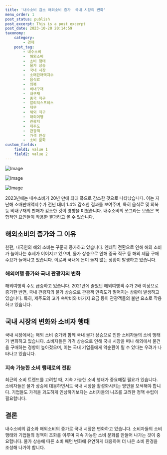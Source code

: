 ```yaml
---
title: '내수소비 감소 해외소비 증가  국내 시장의 변화'
menu_order: 1
post_status: publish
post_excerpt: This is a post excerpt
post_date: 2023-10-20 20:14:59
taxonomy:
    category:
        - 경제
    post_tag:
        - 내수소비
        -  해외소비
        -  소비 행태
        -  물가 상승
        -  국내 시장
        -  소매판매액지수
        -  음식료
        -  의복
        -  비내구재
        -  내구재
        -  중국 직구
        -  알리익스프레스
        -  테무
        -  해외 직구
        -  해외여행
        -  관광지
        -  제주도
        -  관광객
        -  가격 인상
        -  소비 문화
custom_fields:
    field1: value 1
    field2: value 2
---
```


![Image](https://imgnews.pstatic.net/image/665/2024/02/07/0000002409_001_20240207091401747.jpg?type=w647)

![Image](https://imgnews.pstatic.net/image/665/2024/02/07/0000002409_003_20240207091401837.jpg?type=w647)

![Image](https://imgnews.pstatic.net/image/665/2024/02/07/0000002409_002_20240207091401802.jpg?type=w647)


2023년에는 내수소비가 20년 만에 최대 폭으로 감소한 것으로 나타났습니다. 이는 지난해 소매판매액지수가 전년 대비 1.4% 감소한 결과를 보여주며, 특히 음식료 및 의복 등 비내구재의 판매가 감소한 것이 영향을 미쳤습니다. 내수소비의 쪼그라든 모습은 복합적인 요인들이 작용한 결과라고 볼 수 있습니다.

## 해외소비의 증가와 그 이유

한편, 내국인의 해외 소비는 꾸준히 증가하고 있습니다. 엔데믹 전환으로 인해 해외 소비가 늘어나는 추세가 이어지고 있으며, 물가 상승으로 인해 중국 직구 등 해외 제품 구매 수요가 늘어나고 있습니다. 이로써 국내에 돈이 돌지 않는 상황이 발생하고 있습니다.

### 해외여행 증가와 국내 관광지의 변화

해외여행객 수도 급증하고 있습니다. 2021년에 줄었던 해외여행객 수가 2배 이상으로 증가한 반면, 국내 관광지의 물가 상승으로 관광객 만족도가 떨어지는 상황이 발생하고 있습니다. 특히, 제주도의 고가 숙박비와 바가지 요금 등이 관광객들의 불만 요소로 작용하고 있습니다.

## 국내 시장의 변화와 소비자 행태

국내 시장에서는 해외 소비 증가와 함께 국내 물가 상승으로 인한 소비자들의 소비 행태가 변화하고 있습니다. 소비자들은 가격 상승으로 인해 국내 시장을 떠나 해외에서 물건을 구매하는 경향이 높아졌으며, 이는 국내 기업들에게 악순환이 될 수 있다는 우려가 나타나고 있습니다.

### 지속 가능한 소비 행태로의 전환

최근의 소비 트렌드를 고려할 때, 지속 가능한 소비 행태가 중요해질 필요가 있습니다. 소비자들은 물가 상승에 대응하면서도 국내 시장을 활성화시키는 방안을 모색해야 합니다. 기업들도 가격을 과도하게 인상하기보다는 소비자들의 니즈를 고려한 정책 수립이 필요합니다.

## 결론

내수소비의 감소와 해외소비의 증가로 국내 시장은 변화하고 있습니다. 소비자들의 소비 행태와 기업들의 정책이 조화를 이루며 지속 가능한 소비 문화를 만들어 나가는 것이 중요합니다. 물가 상승에 따른 소비 패턴 변화에 유연하게 대응하여 더 나은 소비 환경을 조성해 나가야 합니다.

